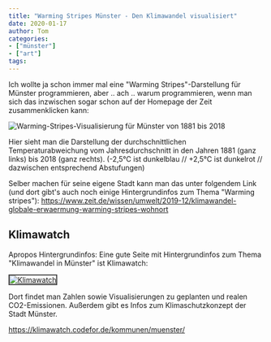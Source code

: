```yaml
---
title: "Warming Stripes Münster - Den Klimawandel visualisiert"
date: 2020-01-17
author: Tom
categories:
- ["münster"]
- ["art"]
tags:
---
```


Ich wollte ja schon immer mal eine "Warming Stripes"-Darstellung für Münster programmieren, aber .. ach .. warum programmieren, wenn man sich das inzwischen sogar schon auf der Homepage der Zeit zusammenklicken kann:

![Warming-Stripes-Visualisierung für Münster von 1881 bis 2018](/images/warming-stripes-55150000.png)

Hier sieht man die Darstellung der durchschnittlichen Temperaturabweichung vom Jahresdurchschnitt in den Jahren 1881 (ganz links) bis 2018 (ganz rechts).
(-2,5°C ist dunkelblau // +2,5°C ist dunkelrot // dazwischen entsprechend Abstufungen)

Selber machen für seine eigene Stadt kann man das unter folgendem Link (und dort gibt's auch noch einige Hintergrundinfos zum Thema "Warming stripes"):
https://www.zeit.de/wissen/umwelt/2019-12/klimawandel-globale-erwaermung-warming-stripes-wohnort

## Klimawatch

Apropos Hintergrundinfos: Eine gute Seite mit Hintergrundinfos zum Thema "Klimawandel in Münster" ist Klimawatch:

<a href="https://klimawatch.codefor.de/kommunen/muenster/"><img src="/images/klimawatch.png" style="border: 2px solid #444;" alt="Klimawatch" ></a>

Dort findet man Zahlen sowie Visualisierungen zu geplanten und realen CO2-Emissionen. Außerdem gibt es Infos zum Klimaschutzkonzept der Stadt Münster.

https://klimawatch.codefor.de/kommunen/muenster/